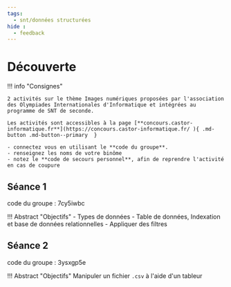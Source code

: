 ```yaml
---
tags:
  - snt/données structurées
hide :
  - feedback
---
```

# Découverte 



!!! info "Consignes"

	2 activités sur le thème Images numériques proposées par l'association des Olympiades Internationales d'Informatique et intégrées au programme de SNT de seconde.

	Les activités sont accessibles à la page [**concours.castor-informatique.fr**](https://concours.castor-informatique.fr/ ){ .md-button .md-button--primary  }

	- connectez vous en utilisant le **code du groupe**.
	- renseignez les noms de votre binôme
	- notez le **code de secours personnel**, afin de reprendre l'activité en cas de coupure
 

## Séance 1
code du groupe : 7cy5iwbc 

!!! Abstract "Objectifs"
	- Types de données
	- Table de données, Indexation et base de données relationnelles
	- Appliquer des filtres
  

## Séance 2		
code du groupe : 3ysxgp5e  

!!! Abstract "Objectifs"
	Manipuler un fichier ```.csv``` à l'aide d'un tableur
 